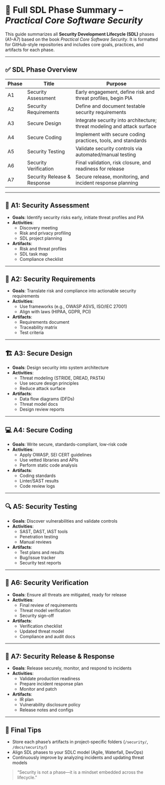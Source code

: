 # 📘 Full SDL Phase Summary – *Practical Core Software Security*

This guide summarizes all **Security Development Lifecycle (SDL)** phases (A1–A7) based on the book *Practical Core Software Security*. It is formatted for GitHub-style repositories and includes core goals, practices, and artifacts for each phase.

---

## ✅ SDL Phase Overview

| Phase | Title                         | Purpose                                                                 |
|-------|-------------------------------|-------------------------------------------------------------------------|
| A1    | Security Assessment           | Early engagement, define risk and threat profiles, begin PIA           |
| A2    | Security Requirements         | Define and document testable security requirements                     |
| A3    | Secure Design                 | Integrate security into architecture; threat modeling and attack surface |
| A4    | Secure Coding                 | Implement with secure coding practices, tools, and standards           |
| A5    | Security Testing              | Validate security controls via automated/manual testing                |
| A6    | Security Verification         | Final validation, risk closure, and readiness for release              |
| A7    | Security Release & Response   | Secure release, monitoring, and incident response planning             |

---

## 🔐 A1: Security Assessment

- **Goals**: Identify security risks early, initiate threat profiles and PIA
- **Activities**:
  - Discovery meeting
  - Risk and privacy profiling
  - SDL project planning
- **Artifacts**:
  - Risk and threat profiles
  - SDL task map
  - Compliance checklist

---

## 📄 A2: Security Requirements

- **Goals**: Translate risk and compliance into actionable security requirements
- **Activities**:
  - Use frameworks (e.g., OWASP ASVS, ISO/IEC 27001)
  - Align with laws (HIPAA, GDPR, PCI)
- **Artifacts**:
  - Requirements document
  - Traceability matrix
  - Test criteria

---

## 🏗️ A3: Secure Design

- **Goals**: Design security into system architecture
- **Activities**:
  - Threat modeling (STRIDE, DREAD, PASTA)
  - Use secure design principles
  - Reduce attack surface
- **Artifacts**:
  - Data flow diagrams (DFDs)
  - Threat model docs
  - Design review reports

---

## 💻 A4: Secure Coding

- **Goals**: Write secure, standards-compliant, low-risk code
- **Activities**:
  - Apply OWASP, SEI CERT guidelines
  - Use vetted libraries and APIs
  - Perform static code analysis
- **Artifacts**:
  - Coding standards
  - Linter/SAST results
  - Code review logs

---

## 🔍 A5: Security Testing

- **Goals**: Discover vulnerabilities and validate controls
- **Activities**:
  - SAST, DAST, IAST tools
  - Penetration testing
  - Manual reviews
- **Artifacts**:
  - Test plans and results
  - Bug/issue tracker
  - Security test reports

---

## 🧾 A6: Security Verification

- **Goals**: Ensure all threats are mitigated, ready for release
- **Activities**:
  - Final review of requirements
  - Threat model verification
  - Security sign-off
- **Artifacts**:
  - Verification checklist
  - Updated threat model
  - Compliance and audit docs

---

## 🚨 A7: Security Release & Response

- **Goals**: Release securely, monitor, and respond to incidents
- **Activities**:
  - Validate production readiness
  - Prepare incident response plan
  - Monitor and patch
- **Artifacts**:
  - IR plan
  - Vulnerability disclosure policy
  - Release notes and configs

---

## 🔁 Final Tips

- Store each phase’s artifacts in project-specific folders (`/security/`, `/docs/security/`)
- Align SDL phases to your SDLC model (Agile, Waterfall, DevOps)
- Continuously improve by analyzing incidents and updating threat models

> “Security is not a phase—it is a mindset embedded across the lifecycle.”

